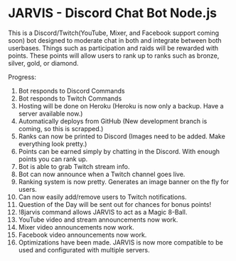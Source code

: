 # JARVIS - Discord Chat Bot Node.js

This is a Discord/Twitch(YouTube, Mixer, and Facebook support coming soon) bot designed to moderate chat in both and integrate between both userbases.
Things such as participation and raids will be rewarded with points.
These points will allow users to rank up to ranks such as bronze, silver, gold, or diamond.



Progress:
1. Bot responds to Discord Commands
2. Bot responds to Twitch Commands
3. Hosting will be done on Heroku (Heroku is now only a backup. Have a server available now.)
4. Automatically deploys from GitHub (New development branch is coming, so this is scrapped.)
5. Ranks can now be printed to Discord (Images need to be added. Make everything look pretty.)
6. Points can be earned simply by chatting in the Discord. With enough points you can rank up.
7. Bot is able to grab Twitch stream info.
8. Bot can now announce when a Twitch channel goes live.
9. Ranking system is now pretty. Generates an image banner on the fly for users.
10. Can now easily add/remove users to Twitch notifications.
11. Question of the Day will be sent out for chances for bonus points!
12. !8jarvis command allows JARVIS to act as a Magic 8-Ball.
13. YouTube video and stream announcements now work.
14. Mixer video announcements now work.
15. Facebook video announcements now work.
16. Optimizations have been made. JARVIS is now more compatible to be used and configurated with multiple servers.
